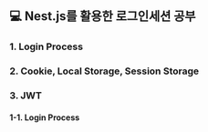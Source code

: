 ## 💻 Nest.js를 활용한 로그인세션 공부

### 1. Login Process

### 2. Cookie, Local Storage, Session Storage

### 3. JWT

#### 1-1. Login Process
